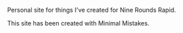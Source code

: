 Personal site for things I've created for Nine Rounds Rapid.

This site has been created with Minimal Mistakes.